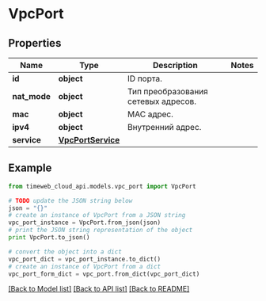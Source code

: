 # VpcPort


## Properties
Name | Type | Description | Notes
------------ | ------------- | ------------- | -------------
**id** | **object** | ID порта. | 
**nat_mode** | **object** | Тип преобразования сетевых адресов. | 
**mac** | **object** | MAC адрес. | 
**ipv4** | **object** | Внутренний адрес. | 
**service** | [**VpcPortService**](VpcPortService.md) |  | 

## Example

```python
from timeweb_cloud_api.models.vpc_port import VpcPort

# TODO update the JSON string below
json = "{}"
# create an instance of VpcPort from a JSON string
vpc_port_instance = VpcPort.from_json(json)
# print the JSON string representation of the object
print VpcPort.to_json()

# convert the object into a dict
vpc_port_dict = vpc_port_instance.to_dict()
# create an instance of VpcPort from a dict
vpc_port_form_dict = vpc_port.from_dict(vpc_port_dict)
```
[[Back to Model list]](../README.md#documentation-for-models) [[Back to API list]](../README.md#documentation-for-api-endpoints) [[Back to README]](../README.md)



